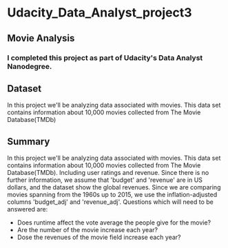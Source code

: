 # Udacity_Data_Analyst_project3
## Movie Analysis

### I completed this project as part of Udacity's Data Analyst Nanodegree.

## Dataset
In this project we'll be analyzing data associated with movies. This data set contains information about 10,000 movies collected from The Movie Database(TMDb)

## Summary
In this project we'll be analyzing data associated with movies. This data set contains information about 10,000 movies collected from The Movie Database(TMDb). Including user ratings and revenue. Since there is no further information, we assume that 'budget' and 'revenue' are in US dollars, and the dataset show the global revenues. Since we are comparing movies spanning from the 1960s up to 2015, we use the inflation-adjusted columns 'budget_adj' and 'revenue_adj'. Questions which will need to be answered are:
* Does runtime affect the vote average the people give for the movie?
* Are the number of the movie increase each year?
* Dose the revenues of the movie field increase each year?
